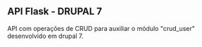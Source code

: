 ## API Flask - DRUPAL 7
API com operações de CRUD para auxiliar o módulo "crud_user" desenvolvido em drupal 7.
